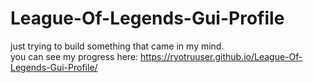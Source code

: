 # League-Of-Legends-Gui-Profile
just trying to build something that came in my mind.<br>
you can see my progress here: https://ryotruuser.github.io/League-Of-Legends-Gui-Profile/
